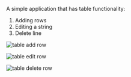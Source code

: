 A simple application that has table functionality:

1. Adding rows
2. Editing a string
3. Delete line

![table add row](http://i.piccy.info/i9/34acd378e8ad7e27e812a113caa54189/1552949971/23598/1308260/Screenshot_157.png)

![table edit row](http://i.piccy.info/i9/b4594795b13859c89954f7122cd5fd92/1552950014/24500/1308260/Screenshot_158.png)

![table delete row](http://i.piccy.info/i9/00a7418deb8069c704212956dfd67200/1552950055/11315/1308260/Screenshot_159.png)
